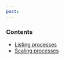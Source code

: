 ```yaml
---
post: 
---
```


### Contents

*   [Listing processes](#process-list)
*   [Scaling processes](#process-scale)

